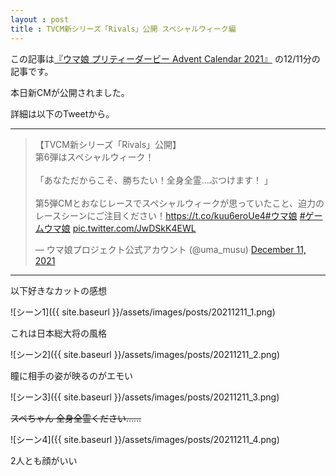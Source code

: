 ```yaml
---
layout : post
title : TVCM新シリーズ「Rivals」公開 スペシャルウィーク編
---
```


この記事は[『ウマ娘 プリティーダービー Advent Calendar 2021』](https://adventar.org/calendars/6565) の12/11分の記事です。

本日新CMが公開されました。

詳細は以下のTweetから。

---

<blockquote class="twitter-tweet"><p lang="ja" dir="ltr">【TVCM新シリーズ「Rivals」公開】<br>第6弾はスペシャルウィーク！<br><br>「あなただからこそ、勝ちたい！全身全霊…ぶつけます！ 」<br><br>第5弾CMとおなじレースでスペシャルウィークが思っていたこと、迫力のレースシーンにご注目ください！<a href="https://t.co/kuu6eroUe4">https://t.co/kuu6eroUe4</a><a href="https://twitter.com/hashtag/%E3%82%A6%E3%83%9E%E5%A8%98?src=hash&amp;ref_src=twsrc%5Etfw">#ウマ娘</a> <a href="https://twitter.com/hashtag/%E3%82%B2%E3%83%BC%E3%83%A0%E3%82%A6%E3%83%9E%E5%A8%98?src=hash&amp;ref_src=twsrc%5Etfw">#ゲームウマ娘</a> <a href="https://t.co/JwDSkK4EWL">pic.twitter.com/JwDSkK4EWL</a></p>&mdash; ウマ娘プロジェクト公式アカウント (@uma_musu) <a href="https://twitter.com/uma_musu/status/1469503509993508865?ref_src=twsrc%5Etfw">December 11, 2021</a></blockquote> <script async src="https://platform.twitter.com/widgets.js" charset="utf-8"></script>

---

以下好きなカットの感想

![シーン1]({{ site.baseurl }}/assets/images/posts/20211211_1.png)

これは日本総大将の風格

![シーン2]({{ site.baseurl }}/assets/images/posts/20211211_2.png)

瞳に相手の姿が映るのがエモい

![シーン3]({{ site.baseurl }}/assets/images/posts/20211211_3.png)

~~スペちゃん 全身全霊ください……~~

![シーン4]({{ site.baseurl }}/assets/images/posts/20211211_4.png)

2人とも顔がいい

